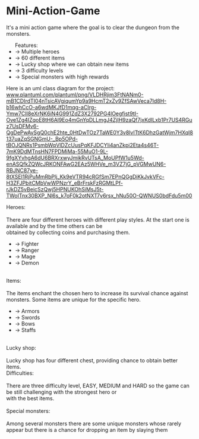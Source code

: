 # Mini-Action-Game

It's a mini action game where the goal is to clear the dungeon from the monsters.<br>
<ul>Features:
<li>-> Multiple heroes</li>
<li>-> 60 different items</li> 
<li>-> Lucky shop where we can obtain new items</li>
<li>-> 3 difficulty levels</li>
<li>-> Special monsters with high rewards</li></ul>

Here is an uml class diagram for the project:<br>www.plantuml.com/plantuml/png/VLDHRjim3FtNANm0-mB1CDIrdTI04nTsicAVgiqumYp9a9HcmT2xZv9ZfSAwVeca7ld8H-b16whCcO-a6wdMKJfD1mqg-aCIrg-Ymw7CII8eXrNK6iN4G991ZdZ3X2792PG4lOegfist9tI-Ove1Zg4IZqoE8tH6Al9Eo4mGnYqDLLmgJ4ZjIH9zaQf7jxKdILxb1Pr7US4RGuz7UsDFMv6-QgDePwAvSgQ0chE2hte_0HtDwTOz7TaWE0Y3v8lvITtK6DhzGatWjm7HXqI8137uaZqSGNGmU-_Bp5OPd-tBOJQNRs1PsmbWqVIDZcUusPqKFJDCYli4anZkpi2Eta4s46T-7mK9DdMTnsHN7FPDMiMa-55MuO1-9L-9fgXYvhgA6dU6BRXrxwyJmikRvUTsA_MoUPfW1u5Wd-enASQfkZQWcJRKONFAwG2EAz5WHVe_m3VZ7jG_pVGMwUN6-RBJNC87ye-8tXSEI1RjPuMmRbPlj_Kk9eVTR94cRGfSm7EPnQGgDiKkJvkVFc-H3ZFJPbitCMbVwWPNzrY_eBrFrskFzRGMtLPf-rJkDZ5vBeicSzQwj5HPNUKOhSiMsJ5t-TWoITnx30BXP_Nl6s_k7oF0k2otNXT7v6rsx_hNu50O-QWNUS0bdFdu5m00 <br>

Heroes:<br>
<br>
There are four different heroes with different play styles. At the start one is available and by the time others can be<br>
obtained by collecting coins and purchasing them.
<ul><li>-> Fighter</li>
<li>-> Ranger</li>
<li>-> Mage</li>
<li>-> Demon</li></ul>
<br>
Items:<br>
<br>
The items enchant the chosen hero to increase its survival chance against monsters. Some items are unique for the specific hero.  
<ul><li>-> Armors</li>
<li>-> Swords</li>
<li>-> Bows</li>
<li>-> Staffs</li></ul>
<br>
Lucky shop:<br>
<br>
Lucky shop has four different chest, providing chance to obtain better items. 
<br>
Difficulties:<br>
<br>
There are three difficulty level, EASY, MEDIUM and HARD so the game can be still challenging with the strongest hero or <br>
with the best items.<br>
<br>
Special monsters:<br>
<br>
Among several monsters there are some unique monsters whose rarely appear but there is a chance for dropping an item by slaying them